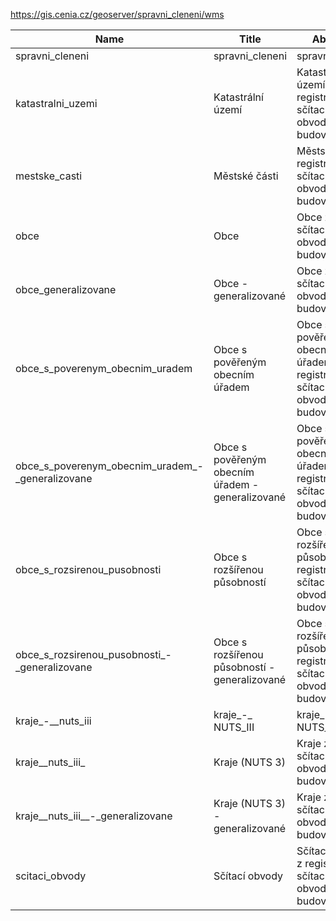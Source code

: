 https://gis.cenia.cz/geoserver/spravni_cleneni/wms

|Name|Title|Abstract|
|--|--|--|
|spravni_cleneni|spravni_cleneni|spravni_cleneni|
|katastralni_uzemi|Katastrální území|Katastrální území z registru sčítacích obvodů a budov.|
|mestske_casti|Městské části|Městské části z registru sčítacích obvodů a budov.|
|obce|Obce|Obce z registru sčítacích obvodů a budov.|
|obce_generalizovane|Obce - generalizované|Obce z registru sčítacích obvodů a budov.|
|obce_s_poverenym_obecnim_uradem|Obce s pověřeným obecním úřadem|Obce s pověřeným obecním úřadem z registru sčítacích obvodů a budov.|
|obce_s_poverenym_obecnim_uradem_-_generalizovane|Obce s pověřeným obecním úřadem - generalizované|Obce s pověřeným obecním úřadem z registru sčítacích obvodů a budov.|
|obce_s_rozsirenou_pusobnosti|Obce s rozšířenou působností|Obce s rozšířenou působností z registru sčítacích obvodů a budov.|
|obce_s_rozsirenou_pusobnosti_-_generalizovane|Obce s rozšířenou působností - generalizované|Obce s rozšířenou působností z registru sčítacích obvodů a budov.|
|kraje_-__nuts_iii|kraje_-_ NUTS_III|kraje_-_ NUTS_III|
|kraje__nuts_iii_|Kraje (NUTS 3)|Kraje z registru sčítacích obvodů a budov.|
|kraje__nuts_iii__-_generalizovane|Kraje (NUTS 3) - generalizované|Kraje z registru sčítacích obvodů a budov|
|scitaci_obvody|Sčítací obvody|Sčítací obvody z registru sčítacích obvodů a budov.|
